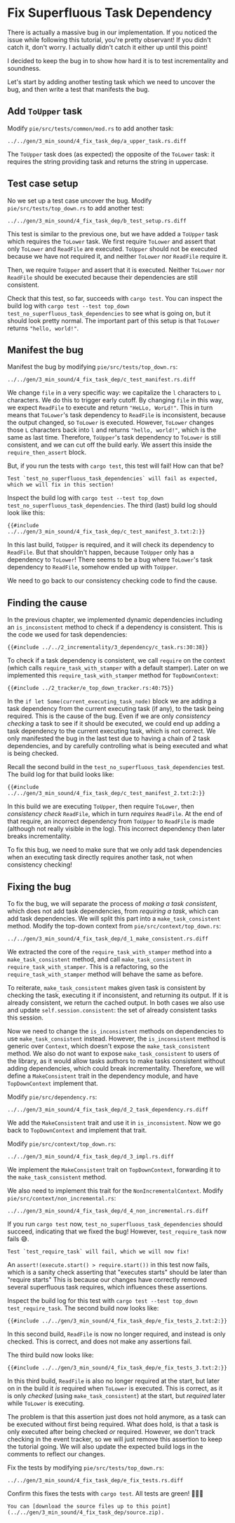 # Fix Superfluous Task Dependency

There is actually a massive bug in our implementation.
If you noticed the issue while following this tutorial, you're pretty observant!
If you didn't catch it, don't worry. 
I actually didn't catch it either up until this point!

I decided to keep the bug in to show how hard it is to test incrementality and soundness.

Let's start by adding another testing task which we need to uncover the bug, and then write a test that manifests the bug.

## Add `ToUpper` task

Modify `pie/src/tests/common/mod.rs` to add another task:

```diff2html fromfile linebyline
../../gen/3_min_sound/4_fix_task_dep/a_upper_task.rs.diff
```

The `ToUpper` task does (as expected) the opposite of the `ToLower` task: it requires the string providing task and returns the string in uppercase.

## Test case setup

No we set up a test case uncover the bug.
Modify `pie/src/tests/top_down.rs` to add another test:

```diff2html fromfile linebyline
../../gen/3_min_sound/4_fix_task_dep/b_test_setup.rs.diff
```

This test is similar to the previous one, but we have added a `ToUpper` task which requires the `ToLower` task.
We first require `ToLower` and assert that only `ToLower` and `ReadFile` are executed.
`ToUpper` should not be executed because we have not required it, and neither `ToLower` nor `ReadFile` require it.

Then, we require `ToUpper` and assert that it is executed.
Neither `ToLower` nor `ReadFile` should be executed because their dependencies are still consistent.

Check that this test, so far, succeeds with `cargo test`.
You can inspect the build log with `cargo test --test top_down test_no_superfluous_task_dependencies` to see what is going on, but it should look pretty normal.
The important part of this setup is that `ToLower` returns `"hello, world!"`.

## Manifest the bug

Manifest the bug by modifying `pie/src/tests/top_down.rs`:
                    
```diff2html fromfile linebyline
../../gen/3_min_sound/4_fix_task_dep/c_test_manifest.rs.diff
```

We change `file` in a very specific way: we capitalize the `l` characters to `L` characters.
We do this to trigger early cutoff.
By changing `file` in this way, we expect `ReadFile` to execute and return `"HeLLo, WorLd!"`.
This in turn means that `ToLower`'s task dependency to `ReadFile` is inconsistent, because the output changed, so `ToLower` is executed.
However, `ToLower` changes those `L` characters back into `l` and returns `"hello, world!"`, which is the same as last time.
Therefore, `ToUpper`'s task dependency to `ToLower` is still consistent, and we can cut off the build early.
We assert this inside the `require_then_assert` block.

But, if you run the tests with `cargo test`, this test will fail!
How can that be?

```admonish warning
Test `test_no_superfluous_task_dependencies` will fail as expected, which we will fix in this section!
```

Inspect the build log with `cargo test --test top_down test_no_superfluous_task_dependencies`.
The third (last) build log should look like this:

```
{{#include ../../gen/3_min_sound/4_fix_task_dep/c_test_manifest_3.txt:2:}}
```

In this last build, `ToUpper` is required, and it will check its dependency to `ReadFile`.
But that shouldn't happen, because `ToUpper` only has a dependency to `ToLower`!
There seems to be a bug where `ToLower`'s task dependency to `ReadFile`, somehow ended up with `ToUpper`.

We need to go back to our consistency checking code to find the cause.

## Finding the cause

In the previous chapter, we implemented dynamic dependencies including an `is_inconsistent` method to check if a dependency is consistent.
This is the code we used for task dependencies:

```rust,
{{#include ../../2_incrementality/3_dependency/c_task.rs:30:38}}
```

To check if a task dependency is consistent, we call `require` on the context (which calls `require_task_with_stamper` with a default stamper).
Later on we implemented this `require_task_with_stamper` method for `TopDownContext`:

```rust,
{{#include ../2_tracker/e_top_down_tracker.rs:40:75}}
```

In the `if let Some(current_executing_task_node)` block we are adding a task dependency from the current executing task (if any), to the task being required.
This is the cause of the bug.
Even if we are only _consistency checking_ a task to see if it should be executed, we could end up adding a task dependency to the current executing task, which is not correct.
We only manifested the bug in the last test due to having a chain of 2 task dependencies, and by carefully controlling what is being executed and what is being checked.

Recall the second build in the `test_no_superfluous_task_dependencies` test.
The build log for that build looks like:

```
{{#include ../../gen/3_min_sound/4_fix_task_dep/c_test_manifest_2.txt:2:}}
```

In this build we are executing `ToUpper`, then require `ToLower`, then _consistency check_ `ReadFile`, which in turn _requires_ `ReadFile`.
At the end of that require, an incorrect dependency from `ToUpper` to `ReadFile` is made (although not really visible in the log).
This incorrect dependency then later breaks incrementality.

To fix this bug, we need to make sure that we only add task dependencies when an executing task directly requires another task, not when consistency checking!

## Fixing the bug

To fix the bug, we will separate the process of _making a task consistent_, which does not add task dependencies, from _requiring a task_, which can add task dependencies.
We will split this part into a `make_task_consistent` method.
Modify the top-down context from `pie/src/context/top_down.rs`:

```diff2html fromfile
../../gen/3_min_sound/4_fix_task_dep/d_1_make_consistent.rs.diff
```

We extracted the core of the `require_task_with_stamper` method into a `make_task_consistent` method, and call `make_task_consistent` in `require_task_with_stamper`.
This is a refactoring, so the `require_task_with_stamper` method will behave the same as before.

To reiterate, `make_task_consistent` makes given task is consistent by checking the task, executing it if inconsistent, and returning its output.
If it is already consistent, we return the cached output.
In both cases we also use and update `self.session.consistent`: the set of already consistent tasks this session. 

Now we need to change the `is_inconsistent` methods on dependencies to use `make_task_consistent` instead.
However, the `is_inconsistent` method is generic over `Context`, which doesn't expose the `make_task_consistent` method.
We also do not want to expose `make_task_consistent` to users of the library, as it would allow tasks authors to make tasks consistent without adding dependencies, which could break incrementality.
Therefore, we will define a `MakeConsistent` trait in the dependency module, and have `TopDownContext` implement that.

Modify `pie/src/dependency.rs`:

```diff2html fromfile
../../gen/3_min_sound/4_fix_task_dep/d_2_task_dependency.rs.diff
```

We add the `MakeConsistent` trait and use it in `is_inconsistent`. 
Now we go back to `TopDownContext` and implement that trait.

Modify `pie/src/context/top_down.rs`:

```diff2html fromfile
../../gen/3_min_sound/4_fix_task_dep/d_3_impl.rs.diff
```

We implement the `MakeConsistent` trait on `TopDownContext`, forwarding it to the `make_task_consistent` method.

We also need to implement this trait for the `NonIncrementalContext`.
Modify `pie/src/context/non_incremental.rs`:

```diff2html fromfile
../../gen/3_min_sound/4_fix_task_dep/d_4_non_incremental.rs.diff
```

If you run `cargo test` now, `test_no_superfluous_task_dependencies` should succeed, indicating that we fixed the bug!
However, `test_require_task` now fails 😅.

```admonish warning
Test `test_require_task` will fail, which we will now fix!
```

An `assert!(execute.start() > require.start())` in this test now fails, which is a sanity check asserting that "executes starts" should be later than "require starts"
This is because our changes have correctly removed several superfluous task requires, which influences these assertions.

Inspect the build log for this test with `cargo test --test top_down test_require_task`.
The second build now looks like:

```
{{#include ../../gen/3_min_sound/4_fix_task_dep/e_fix_tests_2.txt:2:}}
```

In this second build, `ReadFile` is now no longer required, and instead is only checked.
This is correct, and does not make any assertions fail.

The third build now looks like:

```
{{#include ../../gen/3_min_sound/4_fix_task_dep/e_fix_tests_3.txt:2:}}
```

In this third build, `ReadFile` is also no longer required at the start, but later on in the build it _is_ required when `ToLower` is executed.
This is correct, as it is only _checked_ (using `make_task_consistent`) at the start, but _required_ later while `ToLower` is executing.

The problem is that this assertion just does not hold anymore, as a task can be executed without first being required.
What does hold, is that a task is only executed after being checked _or_ required.
However, we don't track checking in the event tracker, so we will just remove this assertion to keep the tutorial going.
We will also update the expected build logs in the comments to reflect our changes.

Fix the tests by modifying `pie/src/tests/top_down.rs`:
                    
```diff2html fromfile
../../gen/3_min_sound/4_fix_task_dep/e_fix_tests.rs.diff
```

Confirm this fixes the tests with `cargo test`.
All tests are green! 🎉🎉🎉

```admonish example title="Download source code" collapsible=true
You can [download the source files up to this point](../../gen/3_min_sound/4_fix_task_dep/source.zip).
```
